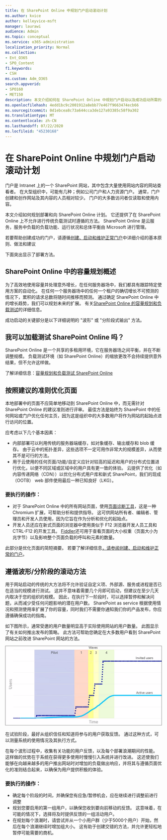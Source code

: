 ```yaml
---
title: 在 SharePoint Online 中规划门户启动滚动计划
ms.author: kvice
author: kelleyvice-msft
manager: laurawi
audience: Admin
ms.topic: conceptual
ms.service: o365-administration
localization_priority: Normal
ms.collection:
- Ent_O365
- SPO_Content
f1.keywords:
- CSH
ms.custom: Adm_O365
search.appverid:
- SPO160
- MET150
description: 本文介绍如何在 SharePoint Online 中规划门户启动以及成功启动所需的步骤
ms.openlocfilehash: 4edd1bc9c2001912a8ebb77e467f9663474ecb66
ms.sourcegitcommit: 0d1ebcea8c73a644cca3de127a93385c58f9a302
ms.translationtype: MT
ms.contentlocale: zh-CN
ms.lasthandoff: 07/22/2020
ms.locfileid: "45230168"
---
```

# <a name="planning-your-portal-launch-roll-out-plan-in-sharepoint-online"></a>在 SharePoint Online 中规划门户启动滚动计划

门户是 Intranet 上的一个 SharePoint 网站，其中包含大量使用网站内容的网站查看者。 在大型组织中，可能有几种；例如公司门户和人力资源门户。 通常，门户创建和创作网站及其内容的人员相对较少。 门户的大多数访问者仅读取和使用内容。

本文介绍如何规划部署和向 SharePoint Online 计划。 它还提供了在 SharePoint Online 上不允许进行传统负载测试时遵循的方法。 SharePoint Online 是云服务，服务中负载的负载功能、运行状况和总体平衡由 Microsoft 进行管理。

若要帮助创建成功的门户，请遵循[创建、启动和维护正常门户](https://go.microsoft.com/fwlink/?linkid=2105838)中详细介绍的基本原则、做法和建议 

下面突出显示了部署方法。

## <a name="overview-of-capacity-planning-in-sharepoint-online"></a>SharePoint Online 中的容量规划概述
为了高效地使用容量并处理意外增长，在任何服务器场中，我们都具有跟踪特定使用方案的自动化。 在任何一个服务器场中的任何一个租户的确切增长不可预测的情况下，累积的请求总数将随时间推移而预测。 通过确定 SharePoint Online 中的增长趋势，我们可以规划未来的扩展。 有关[SharePoint Online 的容量规划和负载测试](capacity-planning-and-load-testing-sharepoint-online.md)的详细信息。

成功启动的关键部分是以下详细说明的 "波形" 或 "分阶段式输出" 方法。 

## <a name="can-i-load-test-sharepoint-online"></a>我可以加载测试 SharePoint Online 吗？
SharePoint Online 是一个共享的多租用环境，它在服务器场之间平衡，并在不断调整规模。 负载测试环境（如 SharePoint Online）的缩放更改不会持续提供意外结果，但不允许这样做。 

了解详细信息：[容量规划和负载测试 SharePoint Online](capacity-planning-and-load-testing-sharepoint-online.md)

## <a name="optimize-pages-by-following-recommended-guidelines"></a>按照建议的准则优化页面
本地部署中的页面不应简单地移动到 SharePoint Online 中，而无需针对 SharePoint Online 的建议准则进行评审。 最佳方法是始终为 SharePoint 中的任何网站或门户优化任何主页，因为这是组织中的大多数用户将作为网站的起始点进行访问的位置。

应考虑以下几个基本因素：
- 内部部署可以利用传统的服务器端缓存，如对象缓存、输出缓存和 blob 缓存。 由于云中的拓扑差异，这些选项不一定可用作非常大的规模差异，从而使其不是可行的方法。
- 用于云使用的任何页面/功能/自定义应针对较高的延迟和用户的分布式位置进行优化，以便不同区域或区域中的用户具有更一致的体验。 云提供了优化（如内容传递网络（CDN））以优化分布式用户库和新式 SharePoint，我们的现成（OOTB） web 部件使用最后一种已知良好（LKG）。

### <a name="what-to-do"></a>要执行的操作：
 - 对于 SharePoint Online 中的所有网站页面，使用[页面诊断工具](https://aka.ms/perftool)，这是一种 Chromium 扩展，可帮助分析和提供指导。 这可供网站所有者、编辑者、管理员和开发人员使用，因为它旨在作为分析和优化的起始点。
 - 开发人员还应在新式页面的浏览器中使用类似于 F12 浏览器开发人员工具和 CTRL-F12 的开发工具。 [Fiddler](https://www.telerik.com/download/fiddler)还可用于查看页面的大小权重（页面大小为兆字节）以及影响整个页面负载的呼叫和元素的数量。 

此部分是优化页面的简短摘要。  若要了解详细信息[，请参阅创建、启动和维护正常的门户](https://go.microsoft.com/fwlink/?linkid=2105838)。

## <a name="follow-a-wave--phased-roll-out-approach"></a>遵循波形/分阶段的滚动方法
用于网站启动的传统的大方法将不允许验证自定义项、外部源、服务或进程是否已在适当的规模进行测试。 这并不意味着需要几个月即可启动，但建议在至少几天内取决于您的组织的规模。 因此，在执行下一阶段时，可以选择暂停和解决问题，从而减少受任何问题影响的潜在用户数。 SharePoint as service 根据使用情况和预测使用率扩展了你的容量，同时我们不需要你通知我们你的产品发布，你应遵循确保成功的指南。
  
如下图所示，通常受邀的用户数量明显高于实际使用网站的用户数量。 此图显示了有关如何推出发布的策略。 此方法可帮助您确定在大多数用户看到 SharePoint 网站之前改进 SharePoint 网站的方法。
  
![显示受邀并且处于活动状态的用户的图形](media/0bc14a20-9420-4986-b9b9-fbcd2c6e0fb9.png)
  
在试验阶段，最好从组织信任和知道将参与的用户获取反馈。 通过这种方式，可以测量系统的使用情况及其执行方式。
  
在每个波形过程中，收集有关功能的用户反馈，以及每个部署浪潮期间的性能。 这样做的优势在于系统在获得更多使用时慢慢引入系统并进行改进。 这还使我们能够在向越来越多的用户推出网站时对增加的负载做出响应，并将其与遵循页面优化的准则结合起来，以确保为用户提供积极的体验。

### <a name="what-to-do"></a>要执行的操作：
- 确定每个阶段的时间，并确保您有应急/暂停机会，应在继续进行调整前进行调整
- 规划您要启用的第一组用户，以确保您收到要向前移动的反馈。 这意味着，在可能的情况下，选择将及时提供反馈的一组活动用户。
- 在规划每个浪潮时，请尝试并从一个小用户群（少于5000个用户）开始，然后在每个浪潮继续时增加组大小。 这有助于创建交错的方法，并允许更轻松地暂停可能需要的商机。
